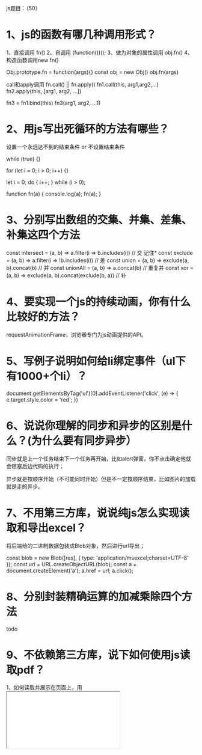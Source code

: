 js题目：（50）

# 1、js的函数有哪几种调用形式？

1、直接调用 fn()
2、自调用 (function())();
3、做为对象的属性调用 obj.fn()
4、构造函数调用new fn()

Obj.prototype.fn = function(args){}
const obj = new Obj()
obj.fn(args)

call和apply调用 fn.call() || fn.apply()
fn1.call(this, arg1,arg2,...)
fn2.apply(this, [arg1, arg2, ...])

fn3 = fn1.bind(this)
fn3(arg1, arg2, ...1)

# 2、用js写出死循环的方法有哪些？

设置一个永远达不到的结束条件 or 不设置结束条件

while (true) {}

for (let i = 0; i > 0; i++) {}

let i = 0;
do {
  i++;
} while (i > 0);

function fn(a) {
  console.log(a);
  fn(a);
}

# 3、分别写出数组的交集、并集、差集、补集这四个方法

const intersect = (a, b) => a.filter(i => b.includes(i)) // 交  记住*
const exclude = (a, b) => a.filter(i => !b.includes(i)) // 差
const union = (a, b) => exclude(a, b).concat(b) // 并
const unionAll = (a, b) => a.concat(b) // 重复并
const xor = (a, b) => exclude(a, b).concat(exclude(b, a)) // 补

# 4、要实现一个js的持续动画，你有什么比较好的方法？

requestAnimationFrame，浏览器专门为js动画提供的API。

# 5、写例子说明如何给li绑定事件（ul下有1000+个li）？

document.getElementsByTag('ul')[0].addEventListener('click', (e) => {
    e.target.style.color = 'red';
})


# 6、说说你理解的同步和异步的区别是什么？(为什么要有同步异步）

同步就是上一个任务结束下一个任务再开始，比如alert弹窗，你不点击确定他就会阻塞后边代码的执行；

异步就是按顺序开始（不可能同时开始）但是不一定按顺序结束，比如图片的加载就是走的异步。

# 7、不用第三方库，说说纯js怎么实现读取和导出excel？

将后端给的二进制数据包装成Blob对象，然后进行url导出；

const blob = new Blob([res], { type: 'application/msexcel;charset=UTF-8' });
const url = URL.createObjectURL(blob);
const a = document.createElement('a');
a.href = url;
a.click();

# 8、分别封装精确运算的加减乘除四个方法

todo

# 9、不依赖第三方库，说下如何使用js读取pdf？

1、如何读取并展示在页面上，用 <iframe src="file.pdf"> 就能显示。

2、如何读取并解析 PDF 格式，利用 HTML 技术渲染 PDF 文件内容？

写一个 pdf.js。

脚本思路是使用 1、FileReader API 读取文件二进制内容 2、根据 PDF 文件规范解析内容（PDF 是开源格式） 3、根据 PDF 文件描述的文档内容和布局，用 canvas 或者 DOM 展现出来。 P.S.(内嵌的 font 或图片可以提取二进制然后用 blob URL 搞定)

难点在于 如何用 DOM 实现 PDF 格式描述的布局 (不清楚 PDF 是如何描述布局的)。

# 10、准确说出`'1,2,3,4'.split()`的结果是什么（包括类型和值）？

split()参数如果为空会将整个字符串不进行分割直接作为数组的单个元素返回。

'1,2,3,4'.split() => ['1,2,3,4'] // 整体数组，元素类型为string

# 11、你是如何更好地处理Async/Await的异常的？

我一般直接在await后面的Promise对象上使用catch方法；不过更优雅的方式应该是对promise对象进行一层包装，通过返回值判断是否有异常，如：

// 对Promise对象进行一层包装，将异常值和成功结果一起返回
function wrapper(promise) {
  return promise
    .then(res => [null, res])
    .catch(err => [err, null])
}

function sleep(t) {
  return new Promise((resolve, reject) => {
    if (t < 1000) {
      reject('123')
    } else {
      setTimeout(() => {
        resolve()
      }, t)
    }
  })
}

async function delay() {
  let [err, res] = await wrapper(sleep(100))
  if (err) {
    console.log(`error: ${err}`)
  }
}

delay()

# 12、请说说json和jsonp的区别？


    json: 一种数据结构
    jsonp: 解决跨域的一种方式

    1、前端发get请求：http://xxx/xxx:8080?jsonpCallBack=_callback123 && jsonpId = 123
    2、把jsonpCallBack挂到window上 window._callback123 = () => { todo }
    3、后端构造js文件
    4、前端插入<script src="xxxx/xxx/123.js"></script>


# 13、[算法]写个方法，找出指定字符串中重复最多的字符及其长度

var str = 'sunbaihahahahah'

https://github.com/haizlin/fe-interview/issues/1003


# 14、说说你对作用域链的理解

全局环境下，函数嵌套函数，从最内函数找到全局，这个链式查找就是作用域链（可以用栈来描述）

# 15、[算法]写一个方法判断给定的字符串是否同态(isomorphic)

https://github.com/haizlin/fe-interview/issues/1011

# 16、请描述下js的原型和原型链的理解以及它们之间的关系

注意，原型链和作用域链不是一个东西

原型：每个 对象/数组/函数 都有 __proto__ 属性 称作 隐式原型，

其中函数还有 prototype 属性，称作 显式原型。该属性是一个指针，指向一个对象的 _proto_ ，这个对象我们称之为原型对象。

同时，__proto__ 和 prototype 都是一个对象，既然是对象，就表示他们也有一个 __proto__

构造函数的 __proto__

实例对象的隐式原型（__proto__）是一个对象，里面包含两个属性值：constructor 和 __proto__

1. p.__proto__.constructor 返回的结果为构造函数Person

2. p.__proto__.__proto__ .constructor 返回的结果为Object()函数

所以：1. p.__proto__.__proto__ = Object.prototype

https://baijiahao.baidu.com/s?id=1685587405779644513&wfr=spider&for=pc

实例对象的__proto__指向构造函数的prototype，从而实现继承。


# 17、请描述下什么是原型模式？它主要运用在哪些场景？

原型模式是一种设计模式，就是创建一个共享的原型实例，通过拷贝这些原型创建新的对象，也就是创建一个对象作为另一个对象的Prototype属性。

1.在需要一个类的大量对象的时候，使用原型模式是最佳选择，因为原型模式是在内存中对这个对象进行拷贝，要比直接new这个对象性能要好很多，在这种情况下，需要的对象越多，原型模式体现出的优点越明显。

2.如果一个对象的初始化需要很多其他对象的数据准备或其他资源的繁琐计算，那么可以使用原型模式。

3.当需要一个对象的大量公共信息，少量字段进行个性化设置的时候，也可以使用原型模式拷贝出现有对象的副本进行加工处理。

# 18、请详细描述AJAX的工作原理

客户端 和 服务端 进行 异步通信 的技术

基本原理是，通过XMLHttpRequest向服务器发送异步请求，获得服务器返回的数据，利用js更新页面。

 其核心功能在于XMLHttpRequest对象。

    创建XMLHttpRequest对象
    打开链接 （指定请求类型，需要请求数据在服务器的地址，是否异步i请求）// XMLHttpRequest 对象的 open() 
    向服务器发送请求（get类型直接发送请求，post类型需要设置请求头）// XMLHttpRequest 对象的 send() 
    接收服务器的响应数据（需根据XMLHttpRequest的readyState属性判定调用哪个回调函数）
    更新页面


# 19、请用js编写一个红绿灯程序

# 20、函数声明与函数表达式有什么区别？

提升优先级不同,函数表达式必须赋值完了才能被调用

var getName = function(){
  console.log(4)
}

function getName() {
  console.log(5)
}

getName()

# 21、【深度】用js写一个事件侦听器的方法

发布订阅者模式

# 22、【算法】写一个把数字转成中文的方法，例如：101转成一百零一


# 23、【深度】分别写出防抖和节流的两个函数，并描述它们分别有什么运用场景？

防抖节流

# 24、如何使用js来截图？怎样截可见区域和整个页面？

可以基于 html2canvas 和 canvas2image 两个第三方类实现截图。

如果打算截取整个页面 可以直接设定

html2canvas(document.body).then(function (canvas) {
        document.body.appendChild(canvas);
      });

如果打算截取可见区域 额外设置一下宽高即可

width: document.documentElement.clientWidth,
height: document.documentElement.clientHeight,
y: document.documentElement.scrollTop


# 25、document.write和innerHTML有什么区别？


document.write() 将需要展示的内容添加到 HTML 文档流中。对于一个已经加载完成的页面，document.write() 会重新绘制整个页面。自然其性能就不是很好。

innerHTML 是替换某个元素中的内容，简单地认为是 <div></div> 标签中间的内容。也即只会影响到所指定的元素。

# 26、使用正则去掉html中标签与标签之间的空格

htmlStr.replace(/>\s+</g, '><')

+ 表示匹配 1 到无穷

# 27、写一个方法把多维数组降维

const arr = [1, 2, [3, 4, [5, 6]]]
arr.flat(Infinity)


let arr = [1, 2, {}, 3, [4, {}, 5], [6, 7, [8, null, 9]]];
//递归
function flat (arr) {
  let ret = []
  for (let i = 0; i < arr.length; i++) {
    if (arr[i] instanceof (Array)) {
      ret = ret.concat(flat(arr[i]))
    }
    else {
      ret.push(arr[i])
    }
  }
  return ret
}
console.log(flat(arr))

# 28、如何终止WebWork？

 work.terminate()

# 29、说说escape、encodeURI、decodeURI、encodeURIComponent和decodeURIComponent的区别？

编码方法,不是加密方法,前端无法对数据进行加密,只能编码
它们是已经被弃用的方法，不建议使用。

1、如果只是编码字符串，不和URL有半毛钱关系，那么用escape，而且这个方法一般不会用到。
2、如果你需要编码整个URL，然后需要使用这个URL，那么用encodeURI。
3、当你需要编码URL中的参数的时候，那么encodeURIComponent是最好方法。


# 30、能否正确获取本地上传的文件路径？如果可以怎么做？如果不可以解释下为什么？

无法获取，客户端js脚本没有文件访问权限,只能由浏览器代为操作,可以通过BOM-api获取由浏览器转义的文件路径

<input type="file" id="file">

file.addEventListener('change', () => {
  var reader = new FileReader();
  reader.readAsDataURL(file.files[0]);
  reader.onload = function (e) {
    console.log(e.target.result);//也许是base64数据  也许是虚拟路径  取决于浏览器的实现
  }
})

# 31、分析('b' + 'a' + +'a' + 'a').toLowerCase()返回的结果

+'a' => NaN
banana

考点：+'a' = Number('a')

# 32、如何实现文件的拖动上传？

利用 HTML5 的 drag & drop API 来实现，必须要设置 dragover 事件，不然不会触发 drop 事件

// dragover 事件
dragUpload.addEventListener('dragover', (e) => {
  e.preventDefault();
  // 必须要有 dragover 同时需要 preventDefault，否则不会触发 drop 事件
});

// drop 事件 获取文件
dragUpload.addEventListener('drop', (e) => {
  e.preventDefault();
  // 获取到拖拽进来的文件
  const {dataTransfer:{files = {}} = {}} = e || {};
  // console.log(e.dataTransfer.files);
  console.log('dropped: ', files);
  // 获取到文件后就可以做上传的操作了
});

# 33、你有用过webRTC吗？它有什么运用场景？

WebRTC代表“Web实时通信”。这基本上允许在浏览器中进行语音、视频聊天和P2P共享（实时通信）

用WebRTC来做视频直播

这个场景的原理是什么呢？

一个实现了WebRTC相关协议的客户端。比如Chrome浏览器
架设一个类似MCU系统的服务器
第一步，直播的客户端，比如Chrome浏览器，通过WebRTC相关的媒体API获取图像及声音信源，再用WebRTC中的通信API将图像和声音数据发送到MCU服务器。
第二步，MCU服务器根据需求对图像和声音数据进行必要的处理，比如压缩、混音等。
第三步，需要看直播的用户，通过他们的Chrome浏览器，链接上MCU服务器，并收取服务器转发来的图像和声音流。

# 34、保护js代码的方式有哪些？分别说说他们的原理是什么？

压缩：
通过替换变量名等对代码进行压缩，但是不会改变代码结构。主要目的是压缩体积。


混淆：
降低代码的可读性，可以通过增加无用代码，删除注释缩进，对代码进行转义。

加密：
使用加密插件对代码进行可逆的加密操作，后续可通过使用密钥对密文进行解密。

# 35、JavaScript有几种类型值？能否画出它们的内存图？

你根本不需要去探究 JS 中的变量是保存在堆里还是栈里，非要说那就是全部都是在堆里

# 36、说说你对js包装对象的理解

包装对象是用来处理基础类型数据的对象，使得字符串、布尔值等变量可以直接调用方法，在对字符串、布尔值进行方法调用的时候，js引擎会自动创建一个包装对象，将操作的值作为原始值，这一过程是隐式的。但是数字类型除外，想要调用数字对象的方法必须显示创建一个Number对象，否则报类型错误。 例如 "a".slice(0) 可以，但是 10.toString(2) 不可以，应该写成
new Number(10).toString(2)

# 37、举例说明js关闭当前窗口有哪些方法？

window.close 只能关闭由 window.open 方法打开的页面。最好先执行一下 window.open('', '_self') 后再执行 window.close


# 38、如何实现一个全屏的功能？

// 针对某一元素进行全屏，其他元素都被屏蔽。有点类似聚焦的效果。
document.querySelector(".js-issue-title").requestFullscreen();
// 全屏聚焦document元素
document.documentElement.requestFullscreen();

# 39、JSON.stringify有什么局限性和哪些技巧？

JSON.stringify(undefined) // undefined

JSON.stringify(function sunbai() {})  // undefined

JSON.stringify(Symbol) // undefined

JSON.stringify(NaN) // 'null'

JSON.stringify(Infinity) // 'null'

# 40、原生的字符串操作方法有哪些？请列举并描述其功能

 1、string.split('')字符串转化成数组；
 'sunbai'.split('') => ['s', 'u', 'n', 'b', 'a', 'i']

 2、string.includes(val)包含某个字符串，返回布尔值；

 'sunbai'.includes('s') // true
 'sunbai'.includes('g') // false

 3、string.repeat(num);
 'sunbai'.repeat(2) // 'sunbaisunbai'

 4、String.concat() 连接两个字符串
 'sunbai'.concat('haha') // 'sunbaihaha'


 5、String.substr(startIndex,length) 截取部分字符串，第一个参数是开始index，第二个是截取长度。
 
 6、String.substring(startIndex,endIndex) 截取部分字符串，第一个是开始索引，第二个是结束索引。

 7、String.toUpperCase() String.toLowerCase() 转为大小写
 
 8、String.indexOf(searchString) 找对应的索引

 9、 'sunbai'.slice(3, 5) // ba

 'sunbai'.slice(3, -1) // ba

 10、replace | match

# 41、写一个方法，将字符串中的单词倒转后输出，如：my love -> ym evol

reverse() 是数组使用的方法

# 42、请写出如下代码运行的结果并解释为什么？

```js
 var type = 'images';
    var size = {width: 800, height: 600};
    var format = ['jpg', 'png'];

    function change(type, size, format){
        type = 'video';
        // 同样对 change 内的 size 进行赋值，这里赋的是 size 的引用地址，实际与全局的 size 指向同一个对象
        // 如果这里是size.width = 50,外面的值也就会改
        size = {width: 1024, height: 768};
        // 引用地址赋值，会改原数组
        format.push('map');
    }

    change(type, size, format);

    console.log(type, size, format);
```

我的答案：'video'，{width: 1024, height: 768}，['jpg', 'png'， 'map']

正确答案：'images'， {width: 800, height: 600}，['jpg', 'png']

# 43、请解释下NaN === NaN的结果

false 

任何涉及 NaN 的操作都会返回 NaN；NaN 不等于任何值，包括它自己。 （js高程）

由于NaN 是not a number的缩写

Number('A') //NaN

# 44、[算法]用js实现小写金额转大写的方法

# 45、用js实现页面局部打印和预览原理是什么呢？同时在IE上有什么不同？

todo

# 46、请描述下ajax的请求都有哪些步骤？

1.创建XMLHttpRequest
let xhr=new XMLHttpRequest;
2.连接服务器
xhr.open("get","goods.json",true)
true代表异步，false代表同步。goods.json代表请求的路径
3.向服务器发送请求
xhr.send()
4.接受服务器响应的数据

# 47、说下你对柯里化函数(currying)的理解，它有什么运用场景？

- 1、函数接收多个参数的函数转化为接收单一参数的
- 2、返回一个函数

有什么用？

todo

# 48、【html】说说用原生js实现封装一个选项卡的功能

todo

# 49、写一个洗扑克牌的方法

随机交换
打乱下标

# 50、请描述下函数的执行过程

首先会产生一个函数执行环境，然后js引擎会把这个执行环境放到函数调用栈中。
函数开始执行，根据代码顺序执行，遇到变量赋值时， 给对应的变量赋值。
函数执行完毕后，局部活动对象就会被销毁，内存中仅保存全局作用域。

# 51、自己实现数组的 `map`、`filter`、`find` 方法

- map

Array.prototype.newMap = function(fn, context) {
    let newArr = new Array;
    if(typeof fn !== "function") {
        throw new TypeError(fn + "is not a function");
    }
    var context = arguments[1];
    for (var i = 0; i < this.length; i++) {
        newArr.push(fn.call(context, this[i], i, this))
    }
    return newArr
}

- find

Array.prototype.newFind = function(fn, context) {
    let str;
    if(typeof fn !== "function") {
        throw new TypeError(fn + "is not a function");
    }
    var context = arguments[1];
    for (var i = 0; i < this.length; i++) {
        if(fn.call(context, this[i], i, this)) {str = this[i];break; }
    }
    return str
}

- filter

Array.prototype.newfilter = function (fn, context) {
    let newArr = new Array;
    if (typeof fn !== "function") {
        throw new TypeError(fn + "is not a function");
    }
    var context = arguments[1];
    for (var i = 0; i < this.length; i++) {
        if (fn.call(context, this[i], i, this)) { newArr.push(this[i]) }
    }
    return newArr
}

# 52、什么是词法分析？请描述下js词法分析的过程？

js 在执行前要编译

词法分析在编译过程中做了什么

分析变量声明，分析函数声明，（前两个有提升）分析函数中参数


# 53、 原生Math的方法有哪些？请列举并描述其功能

Math.abs(num) // num绝对值
Math.ceil(num) // num向上取整
Math.floor(num) // num向下取整
Math.max(num1, num2 ...) // 取较大值
Math.min(num1, num2 ...) // 取较小值
Math.pow(num1, num2) // num1的num2次幂
Math.random() // 0-1间伪随机数
Math.sqrt(num) // num的平方根
Math.round(num)//四舍五入


# 54、请举例说明动态操作DOM的方法有哪些？

创建一个元素

createElement()
向元素末尾添加一个子节点

appendChild()
将新的元素插入到指定元素的前面

insertBefore(new,old);
删除一个子节点
removeChild() //接收一个节点类型的；参数是要删除的这个元素；
替换子节点

replaceChild(new,old); //用新的元素替换原有的元素
克隆元素

cloneChild()

html题目：（25）

# 1、你有了解HTML5的地理定位吗？怎么使用？

navigator.geolocation.getCurrentPosition(success, error, options) 

# 2、HTML5中新添加的表单属性有哪些？

新增 form 属性

autocomplete
novalidate


新增 input 属性

新类型：color date email month number range search tel time week

新属性：autocomplete  autofocus list placeholder

# 3、渐进式渲染是什么？

渐进式渲染是做浏览器兼容时，先兼容最低版本，保证基本功能，再在高级浏览器上做优化

用来提高网页性能，比如：图片懒加载

# 4、说说你对浏览器的关键渲染路径的理解 

拿到一个html后，根据尖括号识别标签

dom
cssom（css是阻塞的渲染，如果一点一点渲染，因为后面样式会覆盖前面样式页面就会有一个变化，所以需要）
render tree （dom + cssom形成的一个树）
layout （布局）
print（将layout翻译成像素点）


# 5、你了解HTML5的download属性吗？

自定义下载文件的名称

使用：
<a href="/wordpress/wp-content/themes/default/images/index_logo.gif" download="_5332_">下载</a>

download 属性也可以设置一个值来规定下载文件的名称。所允许的值没有限制，浏览器将自动检测正确的文件扩展名并添加到文件 (.img, .pdf, .txt, .html, 等等)。

# 6、 使用a标签的download属性下载文件会有跨域问题吗？如何解决？

有跨域问题，a标签的 download 属性只对同源文件有效。所以我们要先将url转化为blob格式，然后再下载，
```js
/**
   ** 将图片 url 转换为 blob 格式
   ** @param httpUrl: 图片链接，如 https://cdn.aaa.com/bbb.jpg
   */
  private async urlToBlob(httpUrl) {
    const res: Response = await fetch(httpUrl);
    const blob: Blob = await res.blob();
    const blobUrl = URL.createObjectURL(blob);
    return blobUrl;
  }

  /**
   ** 下载图片到本地
   ** @param blobUrl： blob 格式的图片文件
   ** @param name: 图片名称
   */
  private download(blobUrl, name) {
    // 创建虚拟a标签
    const eleLink = document.createElement('a');
    eleLink.download = name;
    eleLink.style.display = 'none';
    eleLink.href = blobUrl;
    // 触发点击
    document.body.appendChild(eleLink);
    eleLink.click();
    // 然后移除
    document.body.removeChild(eleLink);
    URL.revokeObjectURL(blobUrl);
  }
  ```

# 7、 HTML5相对于HTML4有哪些优势？

标签更语义
功能更强 - 新增各种表单属性
书写更简洁

# 8、  有用过WebGL吗？说说你对它的理解

webGL（web图形库）是一种 javascript API，用于在任何兼容的web浏览器中做2d或者3d图形，也无需使用插件，可以在h5中使用，

# 9、src、href、link的区别是什么？

src用于替代这个元素，而href用于建立这个标签与外部资源之间的关系。

a => href
img，js => src
<link href="style.css" rel="stylesheet" /> => link


# 10、有用过 HTML5 的 webSQL 和 IndexedDB 吗？说说你对它们的理解

webSQL 和 IndexedDB 都是一种客户端的数据存储方案，webSQL已经废弃。
IndexedDB 的特点是：存储空间大，使用异步存储数据模式，存放键值对型数据，支持数据库事务等，同时还可以存储多种类型数据，包括 js 对象类型。可以用在前端缓存大量数据。

# 11、有使用过HTML5的拖放API吗？说说你对它的理解


图片默认自带拖拽功能，非图片元素设置draggable属性为true即可拖拽。


    ondragstart 拖拽的一瞬间触发
    ondrag 拖拽期间连续触发
    ondragend 拖拽结束触发


$el.addEventListener('dragover',function(e) {
    // 要阻止浏览器默认行为，不然触发不了了下面的drop事件
    e.preventDefault();
})

$el.addEventListener('drop', function (e) {
    console.log("在我里面松开鼠标就会触发");
    var data = e.dataTransfer.getData("box");
    e.target.appendChild(document.getElementsByClassName(data)[0]);
})


    ondragenter 进入目标元素触发（鼠标光标进入）
    ondragover 进入离开目标元素连续触发
    ondragleave 离开目标元素触发
    ondrop 在目标元素上释放鼠标触发


    默认状态下，一个元素不能放在另一个元素上面，需要在ondragover上阻止默认事件。

# 12、什么是html的字符实体？版权符号代码怎么写？

&nbsp;  空格

&trade; 商标™

&copy; 版权©

&reg; 已注册®

# 13、 写出html提供的几种空格实体（5种以上）

&nbsp; 不换行空格，受字体影响明显

&ensp;  半角空格，如16px字体中就是8px

&emsp; 全角空格，如16px字体中就是16px

&thinsp; 窄空格，em之六分之一宽。

&zwnj;

# 14、html直接输入多个空格为什么只能显示一个空格？

该行为由 CSS white-space 控制，其默认值 normal 的表现即为多个空格压缩成一个。


设置为 white-space：pre-wrap，pre等属性值，是可以解决这个问题的

# 15、HTML5如果不写<! DOCTYPE html> ，页面还会正常工作么？


页面添加了<! DOCTYPE html>说明该页面采用了W3C标准，如果不加则页面会根据浏览器自身的解析标准来解析，这可能会导致页面在不同的浏览器呈现出不同的效果。

# 16、请写出唤醒拔打电话、发送邮件、发送短信的例子

<a href="tel:110">拨号</a>
<a href="mailto:sunbai@163.com">发邮件</a>
<a href="sms:110">发短信</a>

# 17、写个例子说明HTML5在移动端如何打开APP？

<a href="zhihu://page/xxx">打开知乎</a>

Android 是利用 deeplink， iOS 是利用 URL Schemes

# 18、怎样禁止表单记住密码自动填充？ 

todo：
https://www.cnblogs.com/chenqingbin/p/11051192.html


# 19、html的a标签属性rel='nofollow'有什么作用？

1.用于meta元标签：
<meta name="robots" content="nofollow" />
告诉爬虫该页面上所有链接都无需追踪。
2.用于a标签：
<a href="login.aspx" rel="nofollow">登录</a>
告诉爬虫该链接无需追踪

# 20、怎么在 IE8 及以下实现 HTML5 的兼容？

html5shiv.js 插件

# 21、video和audio分别支持哪些格式？


    video: MP4（不是只要是MP4格式就一定能播放的。mp4也要看里面的编码，看浏览器的支持情况）、WebM、Ogg
    
    audio: MP3、Wav、Ogg

    移动端是支持 m3u8 的。

# 22、favicon.ico有什么作用？怎么在页面中引用？常用尺寸有哪些？可以修改后缀名吗？

作用：标签页左上角图标
引用：webpack or index.html 中 <link rel="shortcut icon" type="image/x-icon" href="/favicon.ico">
尺寸： 16x16 32x32 

webpack 怎么打包 favicon ？

如果你是用 html-webpack-plugins 来处理 html的话，这个插件已经提供了 favicon ，你只要写好 favicon 所在的路径就可以了， 如

const htmlPlugin = new HtmlWebpackPlugin({
    favicon: path.resolve(publicDir, './imgs/favicon.ico')
});
pluginsConfig.push(htmlPlugin);

# 23、在a标签上的四个伪类执行顺序是什么？

    link
    visited
    hover
    active

lv hao

# 24、移动web页面如何自动探测电话号码？

<meta name="format-detection" content="telephone=yes">


# 25、HTML5 如何识别语音读出的内容和朗读指定的内容？

Web Speech API  识别语音读出的内容
Speech Synthesis API 朗读指定内容

css题目：（13）

# 1、圣杯布局和双飞翼布局的理解和区别，并用代码实现

两边顶宽，中间自适应的三栏布局

todo


# 2、css3新特性


    border-radius

    box-shadow

    text-shadow


    transform


    transition

    animation

# 3、在页面上隐藏元素的方法有哪些？

占位:

visibility：hidden

opacity: 0

margin-left: -100%

transform: scale(0)


不占位:

display： none
width: 0; height: 0;


仅对块内文本元素

text-indent: -9999px;

font-size: 0;

# 4、 CSS选择器有哪些？哪些属性可以继承？

选择器：id选择器、类选择器、伪类选择器、属性选择器、元素选择器、后代选择器、子选择器、通用兄弟选择器

可被继承的属性：font-、text-、line-height、color等。

# 5、 CSS3新增伪类有哪些并简要描述

伪类：

伪元素：：

:first-child / :last-child 表示子元素结构关系的

:nth-child() / nth-last-child() 用来控制奇数、偶数行的（控制表单奇数、偶数行的样式）

:root html 根元素

:not() 否定选择器，用的比较多

:only-child 只有一个子元素时才会生效

# 6、用css创建一个三角形，并简述原理

      要实现三角形只需将其中几个边background设置为transparent

      width: 0;
      height: 0;
      margin: 100px auto;
      border-top: 50px solid transparent;
      border-left: 50px solid transparent;
      border-right: 50px solid transparent;
      border-bottom: 50px solid red;

# 7、简述你对BFC规范的理解

例子

# 8、清除浮动的方式有哪些及优缺点？

父元素只包含浮动元素，那么它的高度就会塌缩为零（前提就是你们没有设置高度（height）属性，或者设置了为auto，就会出现这种情况，如果父元素不包含任何的可见背景，这个问题会很难被注意到。

1、外部也设置float，可能需要调整整个页面布局。
2、在外部盒子内最下方添上带clear属性的空盒子 <div style="clear:both;"></div>，引入了冗余元素
3、外盒子 用overflow:hidden，有可能造成溢出元素不可见，影响展示效果。

现在Flex布局，标准文档流以及 定位 已经可以满足大部分的布局需求了。

# 9、简述下你理解的优雅降级和渐进增强

优雅降级：系统化做一个东西，再查漏补缺

渐进增强：先做基础，再迭代更新

# 10、对比下px、em、rem有什么不同？

px绝对单位
em相对自身有一个比例
rem相对html有一个比例

# 11、css常用的布局方式有哪些？

文档流布局: 最基本的布局，就是顺着 html 像流水一样流下来
绝对定位: 利用 position: absolute 进行绝对定位的布局
float 布局: 最初用来解决多栏布局的问题。比如圣杯、双飞燕的布局都可以用 float 来实现
珊格布局: bootstrap 用的布局，把页面分为 24 分，通过 row 和 col 进行布局
flex 布局: css3 的布局可以非常灵活地进行布局和排版
grid 布局: 网格布局

# 12、::before和:after中单冒号和双冒号的区别是什么，这两个伪元素有什么作用？


在元素前面（::before）和后面（::after）加内容

.demo:after{
  animation: dot 1.6s linear both;
}
@keyframe dot{
  0%{ content: "." }
  33%{ content: ".." }
  66%{ content: "..." }
  100%{ content: "." }
}



    :表示伪类，是一种样式，比如:hover, :active等
    ::表示伪元素，是具体的内容，比如::before是在元素前面插入内容，::after则是在元素后面插入内容，不过需要content配合，并且插入的内容是inline的。
    :before和:after其实还是表示伪元素，在css3中已经修订为::before和::after了，只是为了能兼容IE浏览器，所以也可以表示成:before和:after

# 13、 css的属性content有什么作用呢？有哪些场景可以用到？

content属性与 ::before 及 ::after 伪元素配合使用生成文本内容

使用：

a::after{content: 'sunbai'}

# 14、position:fixed;在ios下无效该怎么办？
https://github.com/haizlin/fe-interview/issues/43

# 15、style标签写在body前和body后的区别是什么？

浏览器在渲染页面时 DOM 和 CSSOM 是并行的，然后两者结合形成 Render Tree 显示页面。

style 写在 body 前不会对 DOM 的渲染进行阻塞；而写在 body 内会对 DOM 渲染进行阻塞。会产生 FOUC（Flash of Unstyled Content) 的现象，既一瞬间的白屏或者样式的突然变化（原因是 Render Tree 重新生成了）。

# 16、请描述margin边界叠加是什么及解决方案

<style>
  .b1 {
    width: 100px;
    height: 100px;
    margin-bottom: 30px;
  }
  // 最终两个 div 的 margin 为 40px，以最大的值为准。
  .b2 {
    width: 100px;
    height: 100px;
    margin-bottom: 40px;
  }
</style>

<div class="b1"></div>
<div class="b2"></div>

所以可以触发 BFC 来解决。

为父元素添加oveflow:hidden

# 17、解释下 CSS sprites的原理和优缺点分别是什么？

优点&解决的问题

    1、hover效果，如果是多个图片，网络正常的情况下首次会闪烁一下。如果是断网情况下，就没图片了。sprites 就很好的解决了这个问题（第一次就加载好了）。
    2、合并了请求数
    3、制作帧动画方便


    1、位置不好控制，有时候容易露底。。比如说3030的按钮，图片只有1212保不齐就漏出其他图片了。
    2、合成时候比较费时（有工具代替）
    3、位置计算费时（有工具代替）
    4、更新一部分的时候，需要重新加载整个图片，缓存失效。


# 18、什么是FOUC？你是如何避免FOUC的？

简单来说就是使用当文档结构表（HTML）先于样式表（CSS）渲染，这时候渲染出来的是没有样式的页面，然后当浏览器解析到样式表的时候，又结合样式表重新渲染了一遍文档，这时候页面就添加了样式，而前后两次的页面变换会出现一瞬间的闪烁。

 原因是样式表的晚于 HTML 加载导致页面重新进行绘制。

解决办法也很简单，就是确保样式表最先渲染即可，比如css样式表添加到head标签中。

# 19、要让Chrome支持小于12px的文字怎么做？

.px12 {
   font-size: 12px;
}
.px9 {
    font-size: 9px;
    display: inline-block;
    -webkit-transform: scale(0.75);        /* 12*0.75=9 */
}
.px6 {
    font-size: 6px;
    display: block;
    -webkit-transform: scale(0.5);        /* 12*0.5=6 */
    float: left;
}

todo:基准线位置


汇总题目：（25）


# 1、说下line-height三种赋值方式有何区别？

div{
  line-height: 24px;
  line-height: 1.5;
  line-height: 1.5em;
  line-height: 150%;
}

line-height 是可以被继承的，因此会影响内部子元素的 line-height

带有单位的 line-height 会被计算成 px 后继承。子元素的 line-height = 父元素的 line-height * font-size （如果是 px 了就直接继承）

而不带单位的 line-height 被继承的是倍数，子元素的 line-height = 子元素的 font-size * 继承的倍数

# 2、说说你对HTML元素的显示优先级的理解

帧元素（frameset) 优先级最高 >>> 表单元素 > 非表单元素，即 input type="radio" 之类的表单控件 > 普通的如 a,div 等元素。

从有窗口和无窗口元素来分，有窗口元素 > 无窗口元素。有窗口元素如 Select 元素、Object 元素。

z-index 属性也可以改变显示优先级，但只对同种类型的元素才有效。


# 3、你对全栈工程师的理解是什么？

首先，我对于全栈工程师的要求很高。

    独立完成页面
    独立完成接口
    超强学习能力

说说，目前我看到的全栈工程师

    会写页面
    会写接口
    广度有，深度没有


# 4、说说你对this的理解

s 中有两个重要概念：作用域和原型链

我个人感觉
作用域对应函数式开发，闭包是主要工具
原型链对应对象式开发，this 是主要工具，把一些操作封装在一个工具包上，然后用 this 来调用

# 5、用CSS绘制一个三角形

.triangle:after{
    content: '';
    border: 35px solid transparent;
    border-bottom-color: lightgreen;
}

# 6、html和html5有什么区别呢？

html一般指的是H5之前的版本

    H5定义html标签是简化了许多
    增加了许多语义化的标签，从而更利于seo
    增加了许多新功能，如canvas、video、SVG


# 7、浏览器是怎样判断元素是否和某个CSS选择器匹配？

先产生一个元素集合，然后从后往前判断；


# 8、Standards模式和Quirks模式有什么区别？
怪异盒模型：元素内容宽度=width-margin2-border2-padding2?

其实我建议这样说
标准盒模型：元素内容宽度=width，元素实际宽度=margin2+border2+padding2+width
怪异盒模型：元素内容宽度=width-border2-padding2，元素实际宽度=margin2+border2+padding2+width=margin2+width

# 9、谈一谈你知道的前端性能优化方案有哪些？

缓存

http缓存 设置好cache-control expires Last-modified；
前端缓存 对于一些页面今天配置直接存储到localStorage中；对于长期不发生改变的代码可以直接通过server-work存储到本地；
优化加载

webpack 开启 tree-shaking 减少代码体积
通过preload prefetch优化加载资源的时间
import('').then()异步加载资源
图片小于30k的图片直接做成base64；
对于首屏的样式可以直接内嵌到html中；
服务端渲染

SSR
对于首页可以直接通过node jade模板引擎输出，其他页面继续使用前端渲染，优化首屏、SEO

# 10、请你解释一个为什么10.toFixed(10)会报错？

之所以会报错，是因为在这里的 . 发生了歧义，它既可以理解为小数点，也可以理解为对方法的调用。

# 11、 使用flex实现三栏布局，两边固定，中间自适应

flex：0 0 auto;
flex: 1 1 auto;

# 12、用一个div模拟textarea的实现

1、可编辑
2、多行文本折行
3、自定义滚动条

  <div class="edit" contenteditable="true">
    这里是可以编辑的内容，配合容器的 overflow ，多行截断，自定义滚动条，简直好用的不要不要的
  </div>

  resize: both;
  overflow:auto;

# 13、对于前端安全，你了解多少？说说你对XSS和CSRF的理解

XSS攻击全称跨站脚本攻击,一般有sql注入，js脚本注入

跨站点请求伪造（Cross-site request forgery） csrf， 例子： 偷信息伪造请求
小明登录银行网站，没有退出，打开了危险网站，危险网站偷偷请求银行接口，伪造是小明在请求。

# 14、写出主流浏览器内核私有属性的css前缀

Chrome：Blink内核   -webkit-
 Safari：WebKit内核       -webkit-
 Firefox ：Gecko内核      -moz-
 IE：Trident内核           -ms-
 Opera：Presto内核         -o-

# 15、HTML与XHTML二者有不同 



    XHTML 标签必须关闭
    XHTML所有标签必须小写
    XHTML标签必须正确嵌套

# 16、如果让你快速使用一门你不熟悉的新技术，你该怎么办？

1、一定先去官网查看官方文档和API，其他别人写的教程无视。
2、下载官方Demo运行学习。
3、自己练习1~2个Demo，涵盖常用的重要的API的使用，实践学习理解，有问题就谷歌。
4、运用到项目中。

# 17、找到字符串中最长的单词，并返回它的长度

会了

# 18、不使用border画出1px高的线，在不同浏览器的标准和怪异模式下都能保持效果一样 

既然是css那么就用css的方法啊！
.box::after{ 
  content: ""; 
  display: block; 
  width: 100px; 
  height: 1px; 
  background-color: black; 
}

# 19、html5哪些标签可以优化SEO?

meta
title
header
footer
section
article
nav

# 20、你知道网页三剑客指的是什么吗？你有用过Dreamwear吗？

三剑客还是指 Dreamweaver，Photoshop，Flash 吧。
大学时候做的网页，甚至是做的外包项目都是 Dreamweaver 做的，当时觉得是神器，现在来看，只能是一种谈资了。

# 21、说说你对eval的理解


eval() 相当于一个小型的js解析器，接受一个字符串，可以把字符串解析成js代码并执行，所以有很有大的安全隐患，并且写进去的代码都是字符串，不利于维护，使用它执行代码性能也会大大折扣，所以正常情况下不建议使用。


eval()接收一字符串，他会执行其中的JS代码
不安全，因为是将字符串解析成JS代码并执行

 var obj = eval("("+json2+")");

# 22、实现单行文本居中和多行文本左对齐并超出显示"..."

https://github.com/haizlin/fe-interview/issues/141

# 23、说说你对cookie和session的理解

由于 http 是无状态的，服务端没法记录客户端的状态。因此 cookie 和 session 本身就是为了记录客户端的状态。

只是 cookie 是存放在客户端而 session 是记录在服务端。cookie 可以在客户端生成也可以由服务器生成传给客户端，通过 name=value 的形式存储数据。

一般 cookie 会记录一个由服务端生成的 token，session 同样会记录这个 token。服务端就可以通过 token 来鉴别身份。

# 24、公钥加密和私钥加密是什么？

私钥加密，也称对称加密，使用一个密钥对内容进行加密和解密，加密算法可以是公开的，但密钥必须保密，常见的私钥加密算法有：DES、AES、RC5

公钥加密，也称非对称加密，使用两个密钥，一个公开密钥用来加密，另一个私有密钥用来解密，基于其特性，可以用作数字签名的功能（如 HTTPS），常见的公钥加密算法有：RSA

# 25、说说你对模块化的理解

代码抽离重用，模块化开发，多人合作。早期的IIFE方式，AMD,CMD，到今天的export/import，node端的commonjs

























